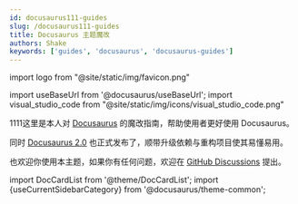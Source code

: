 ```yaml
---
id: docusaurus111-guides
slug: /docusaurus111-guides
title: Docusaurus 主题魔改
authors: Shake
keywords: ['guides', 'docusaurus', 'docusaurus-guides']
---
```


<!-- import FeatureIcon from "@site/src/components/FeatureIcon" -->

import logo from "@site/static/img/favicon.png"

import useBaseUrl from '@docusaurus/useBaseUrl';
import visual_studio_code from "@site/static/img/icons/visual_studio_code.png"

<!-- import LinkList from "@site/src/components/LinkList" -->


<!-- <FeatureIcon src={useBaseUrl("/img/icons/visual_studio_code.png")} title="Visual Studio Code" />
<LinkList
  data={[
    {
      title: "Docusaurus 搜索",
      link: "/docs/docusaurus111-search",
    },
    {
      title: "Docusaurus 主题魔改2",
      link: "/docs/test/docusaurus111/search",
    },
  ]}
/> -->


1111这里是本人对 [Docusaurus](https://docusaurus.io/) 的魔改指南，帮助使用者更好使用 Docusaurus。

同时 [Docusaurus 2.0](https://docusaurus.io/zh-CN/blog/2022/08/01/announcing-docusaurus-2.0) 也正式发布了，顺带升级依赖与重构项目使其易懂易用。

也欢迎你使用本主题，如果你有任何问题，欢迎在 [GitHub Discussions](https://github.com/kuizuo/blog/discussions) 提出。

import DocCardList from '@theme/DocCardList'; import {useCurrentSidebarCategory} from '@docusaurus/theme-common';

<DocCardList items={useCurrentSidebarCategory().items}/>
